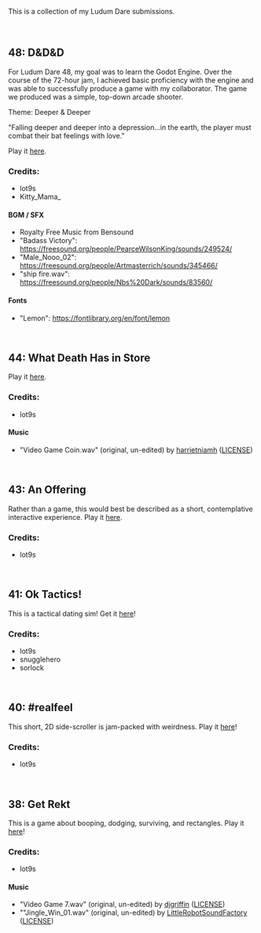 This is a collection of my Ludum Dare submissions.
<br>
<br>
<br>


## 48: D&D&D

For Ludum Dare 48, my goal was to learn the Godot Engine. Over the course of the 72-hour jam, I achieved basic proficiency with the engine and was able to successfully produce a game with my collaborator. The game we produced was a simple, top-down arcade shooter.

Theme: Deeper & Deeper

"Falling deeper and deeper into a depression...in the earth, the player must combat their bat feelings with love."

Play it [here](https://lot9s.github.io/ludum-dare/48/).

### Credits:
* lot9s
* Kitty_Mama_

#### BGM / SFX
* Royalty Free Music from Bensound
* "Badass Victory": https://freesound.org/people/PearceWilsonKing/sounds/249524/
* "Male_Nooo_02": https://freesound.org/people/Artmasterrich/sounds/345466/
* "ship fire.wav": https://freesound.org/people/Nbs%20Dark/sounds/83560/

#### Fonts
* "Lemon": https://fontlibrary.org/en/font/lemon

<br>


## 44: What Death Has in Store

Play it [here](https://lot9s.github.io/ludum-dare/44/).

### Credits:
* lot9s

#### Music
* "Video Game Coin.wav" (original, un-edited) by [harrietniamh](https://freesound.org/people/harrietniamh/sounds/415083/) ([LICENSE](https://creativecommons.org/licenses/by/3.0/))

<br>


## 43: An Offering

Rather than a game, this would best be described as a short, contemplative interactive experience. Play it [here](https://lot9s.github.io/ludum-dare/43/).

### Credits:
* lot9s

<br>


## 41: Ok Tactics!

This is a tactical dating sim! Get it [here](https://ldjam.com/events/ludum-dare/41/ok-tactics)!

### Credits:
* lot9s
* snugglehero
* sorlock

<br>


## 40: #realfeel

This short, 2D side-scroller is jam-packed with weirdness. Play it [here](https://lot9s.github.io/ludum-dare/40/)!

### Credits:
* lot9s

<br>


## 38: Get Rekt

This is a game about booping, dodging, surviving, and rectangles. Play it [here](https://lot9s.github.io/ludum-dare/38/)!

### Credits:
* lot9s

#### Music
* "Video Game 7.wav" (original, un-edited) by [djgriffin](http://www.freesound.org/people/djgriffin/sounds/172561/) ([LICENSE](https://creativecommons.org/licenses/by-nc/3.0/))
* ""Jingle_Win_01.wav" (original, un-edited) by [LittleRobotSoundFactory](href="http://www.freesound.org/people/LittleRobotSoundFactory/sounds/270545/) ([LICENSE](https://creativecommons.org/licenses/by/3.0/))

<br>
